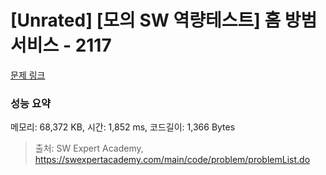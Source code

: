 # [Unrated] [모의 SW 역량테스트] 홈 방범 서비스 - 2117 

[문제 링크](https://swexpertacademy.com/main/code/problem/problemDetail.do?contestProbId=AV5V61LqAf8DFAWu) 

### 성능 요약

메모리: 68,372 KB, 시간: 1,852 ms, 코드길이: 1,366 Bytes



> 출처: SW Expert Academy, https://swexpertacademy.com/main/code/problem/problemList.do